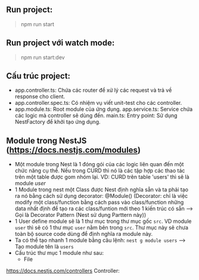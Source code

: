 ## Run project:
>npm run start

## Run project với watch mode:
>npm run start:dev

## Cấu trúc project:
* app.controller.ts: Chứa các router để xử lý các request và trả về response cho client.
* app.controller.spec.ts: Có nhiệm vụ viết unit-test cho các controller.
* app.module.ts: Root module của ứng dụng.
app.service.ts: Service chứa các logic mà controller sẽ dùng đến.
main.ts: Entry point: Sử dụng NestFactory để khởi tạo ứng dụng.

## Module trong NestJS (https://docs.nestjs.com/modules)
* Một module trong Nest là 1 đóng gói của các logic liên quan đến một chức năng cụ thể. Nếu trong CURD thì nó là các tập hợp các thao tác trên một table được gom nhóm lại. VD: CURD trên table 'users' thì sẽ là module *user* 
* 1 Module trong nest một Class được Nest định nghĩa sẵn và ta phải tạo ra nó bằng cách sử dụng decorator: @Module() (Decorator: chỉ là việc modify một class/function bằng cách pass vào class/function những data nhất định để tạo ra các class/funtion mới theo 1 kiến trúc có sẵn --> Gọi là Decorator Pattern (Nest sử dụng Parttern này))
* 1 User define module sẽ là 1 thư mục trong thư mục gốc `src`. VD module `user` thì sẽ có 1 thư mục `user` nằm bên trong `src`. Thư mục này sẽ chưa toàn bộ source code dùng để định nghĩa ra module này.
* Ta có thể tạo nhanh 1 module bằng câu lệnh: `nest g module users` --> Tạo module tên là `users`
* Cấu trúc thư mục 1 module như sau: 
	- File

https://docs.nestjs.com/controllers
Controller:
